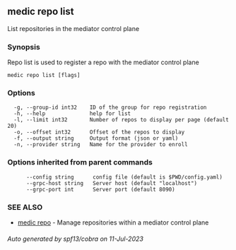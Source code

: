 ## medic repo list

List repositories in the mediator control plane

### Synopsis

Repo list is used to register a repo with the mediator control plane

```
medic repo list [flags]
```

### Options

```
  -g, --group-id int32    ID of the group for repo registration
  -h, --help              help for list
  -l, --limit int32       Number of repos to display per page (default 20)
  -o, --offset int32      Offset of the repos to display
  -f, --output string     Output format (json or yaml)
  -n, --provider string   Name for the provider to enroll
```

### Options inherited from parent commands

```
      --config string      config file (default is $PWD/config.yaml)
      --grpc-host string   Server host (default "localhost")
      --grpc-port int      Server port (default 8090)
```

### SEE ALSO

* [medic repo](medic_repo.md)	 - Manage repositories within a mediator control plane

###### Auto generated by spf13/cobra on 11-Jul-2023
